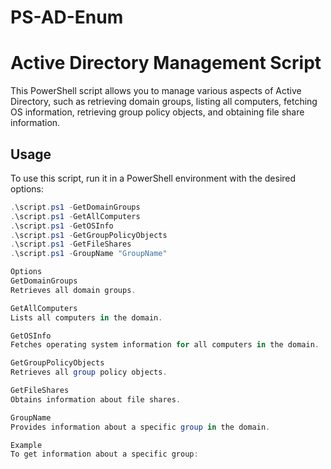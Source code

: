 # PS-AD-Enum
# Active Directory Management Script

This PowerShell script allows you to manage various aspects of Active Directory, such as retrieving domain groups, listing all computers, fetching OS information, retrieving group policy objects, and obtaining file share information.

## Usage

To use this script, run it in a PowerShell environment with the desired options:

```powershell
.\script.ps1 -GetDomainGroups
.\script.ps1 -GetAllComputers
.\script.ps1 -GetOSInfo
.\script.ps1 -GetGroupPolicyObjects
.\script.ps1 -GetFileShares
.\script.ps1 -GroupName "GroupName"

Options
GetDomainGroups
Retrieves all domain groups.

GetAllComputers
Lists all computers in the domain.

GetOSInfo
Fetches operating system information for all computers in the domain.

GetGroupPolicyObjects
Retrieves all group policy objects.

GetFileShares
Obtains information about file shares.

GroupName
Provides information about a specific group in the domain.

Example
To get information about a specific group:
